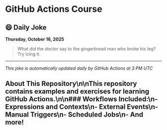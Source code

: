# GitHub Actions Course

## 😄 Daily Joke

**Thursday, October 16, 2025**

> What did the doctor say to the gingerbread man who broke his leg? Try icing it.

---

*This joke is automatically updated daily by GitHub Actions at 3 PM UTC*

## About This Repository\n\nThis repository contains examples and exercises for learning GitHub Actions.\n\n### Workflows Included:\n- Expressions and Contexts\n- External Events\n- Manual Triggers\n- Scheduled Jobs\n- And more!
